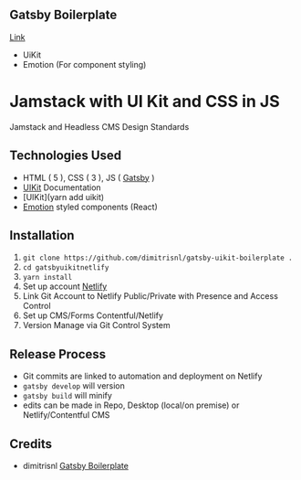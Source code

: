 ## Gatsby Boilerplate

[Link](https://nifty-fermat-651e36.netlify.com/)

* UiKit
* Emotion (For component styling)


# Jamstack with UI Kit and CSS in JS

Jamstack and Headless CMS Design Standards

## Technologies Used
- HTML ( 5 ), CSS ( 3 ), JS ( [Gatsby](https://www.gatsbyjs.org/) )
- [UIKit](https://getuikit.com/) Documentation
- [UIKit](yarn add uikit)
- [Emotion](https://emotion.sh/) styled components (React)

## Installation

1. `git clone https://github.com/dimitrisnl/gatsby-uikit-boilerplate .`
2. `cd gatsbyuikitnetlify`
3. `yarn install`
4. Set up account [Netlify](http://www.mamp.info/en/downloads/index.html) 
5. Link Git Account to Netlify Public/Private with Presence and Access Control
6. Set up CMS/Forms Contentful/Netlify
7. Version Manage via Git Control System

## Release Process

- Git commits are linked to automation and deployment on Netlify
- `gatsby develop` will version
- `gatsby build` will minify
- edits can be made in Repo, Desktop (local/on premise) or Netlify/Contentful CMS

## Credits
- dimitrisnl [Gatsby Boilerplate](https://github.com/dimitrisnl/gatsby-uikit-boilerplate)

